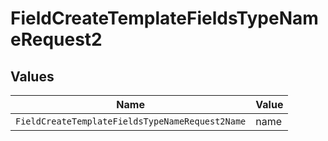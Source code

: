 # FieldCreateTemplateFieldsTypeNameRequest2


## Values

| Name                                            | Value                                           |
| ----------------------------------------------- | ----------------------------------------------- |
| `FieldCreateTemplateFieldsTypeNameRequest2Name` | name                                            |
